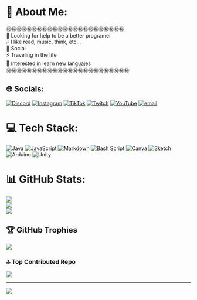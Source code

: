 # 💫 About Me:
㊙㊙㊙㊙㊙㊙㊙㊙㊙㊙㊙㊙㊙㊙㊙㊙㊙㊙㊙㊙㊙㊙㊙<br>💫 Looking for help to be a better programer               <br>🎶 I like read, music, think, etc...                                      <br>💬 Social                                                                            <br>⚡ Traveling in the life                                                  <br>💮 Interested in learn new languajes                    <br>㊙㊙㊙㊙㊙㊙㊙㊙㊙㊙㊙㊙㊙㊙㊙㊙㊙㊙㊙㊙㊙㊙㊙㊙


## 🌐 Socials:
[![Discord](https://img.shields.io/badge/Discord-%237289DA.svg?logo=discord&logoColor=white)](https://discord.gg/.kalo.) [![Instagram](https://img.shields.io/badge/Instagram-%23E4405F.svg?logo=Instagram&logoColor=white)](https://instagram.com/12_kaloh) [![TikTok](https://img.shields.io/badge/TikTok-%23000000.svg?logo=TikTok&logoColor=white)](https://tiktok.com/@kalodu2) [![Twitch](https://img.shields.io/badge/Twitch-%239146FF.svg?logo=Twitch&logoColor=white)](https://twitch.tv/kalodu2) [![YouTube](https://img.shields.io/badge/YouTube-%23FF0000.svg?logo=YouTube&logoColor=white)](https://youtube.com/@kalodu2) [![email](https://img.shields.io/badge/Email-D14836?logo=gmail&logoColor=white)](mailto:ac.rovi.lo@gmail.com) 

# 💻 Tech Stack:
![Java](https://img.shields.io/badge/java-%23ED8B00.svg?style=plastic&logo=openjdk&logoColor=white) ![JavaScript](https://img.shields.io/badge/javascript-%23323330.svg?style=plastic&logo=javascript&logoColor=%23F7DF1E) ![Markdown](https://img.shields.io/badge/markdown-%23000000.svg?style=plastic&logo=markdown&logoColor=white) ![Bash Script](https://img.shields.io/badge/bash_script-%23121011.svg?style=plastic&logo=gnu-bash&logoColor=white) ![Canva](https://img.shields.io/badge/Canva-%2300C4CC.svg?style=plastic&logo=Canva&logoColor=white) ![Sketch](https://img.shields.io/badge/Sketch-FFB387?style=plastic&logo=sketch&logoColor=black) ![Arduino](https://img.shields.io/badge/-Arduino-00979D?style=plastic&logo=Arduino&logoColor=white) ![Unity](https://img.shields.io/badge/unity-%23000000.svg?style=plastic&logo=unity&logoColor=white)
# 📊 GitHub Stats:
![](https://github-readme-stats.vercel.app/api?username=kalodu2&theme=transparent&hide_border=true&include_all_commits=false&count_private=false)<br/>
![](https://github-readme-streak-stats.herokuapp.com/?user=kalodu2&theme=transparent&hide_border=true)<br/>
![](https://github-readme-stats.vercel.app/api/top-langs/?username=kalodu2&theme=transparent&hide_border=true&include_all_commits=false&count_private=false&layout=compact)

## 🏆 GitHub Trophies
![](https://github-profile-trophy.vercel.app/?username=kalodu2&theme=shadow_red&no-frame=false&no-bg=true&margin-w=4)

### 🔝 Top Contributed Repo
![](https://github-contributor-stats.vercel.app/api?username=kalodu2&limit=5&theme=shadow_red&combine_all_yearly_contributions=true)

---
[![](https://visitcount.itsvg.in/api?id=kalodu2&icon=6&color=8)](https://visitcount.itsvg.in)

<!-- Proudly created with GPRM ( https://gprm.itsvg.in ) -->
